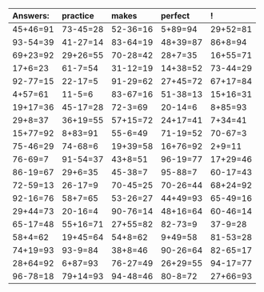 | Answers: | practice | makes | perfect | ! |
| :--- | :--- | :--- | :--- | :--- |
| 45+46=91 | 73-45=28 | 52-36=16 | 5+89=94 | 29+52=81 | 
| 93-54=39 | 41-27=14 | 83-64=19 | 48+39=87 | 86+8=94 | 
| 69+23=92 | 29+26=55 | 70-28=42 | 28+7=35 | 16+55=71 | 
| 17+6=23 | 61-7=54 | 31-12=19 | 14+38=52 | 73-44=29 | 
| 92-77=15 | 22-17=5 | 91-29=62 | 27+45=72 | 67+17=84 | 
| 4+57=61 | 11-5=6 | 83-67=16 | 51-38=13 | 15+16=31 | 
| 19+17=36 | 45-17=28 | 72-3=69 | 20-14=6 | 8+85=93 | 
| 29+8=37 | 36+19=55 | 57+15=72 | 24+17=41 | 7+34=41 | 
| 15+77=92 | 8+83=91 | 55-6=49 | 71-19=52 | 70-67=3 | 
| 75-46=29 | 74-68=6 | 19+39=58 | 16+76=92 | 2+9=11 | 
| 76-69=7 | 91-54=37 | 43+8=51 | 96-19=77 | 17+29=46 | 
| 86-19=67 | 29+6=35 | 45-38=7 | 95-88=7 | 60-17=43 | 
| 72-59=13 | 26-17=9 | 70-45=25 | 70-26=44 | 68+24=92 | 
| 92-16=76 | 58+7=65 | 53-26=27 | 44+49=93 | 65-49=16 | 
| 29+44=73 | 20-16=4 | 90-76=14 | 48+16=64 | 60-46=14 | 
| 65-17=48 | 55+16=71 | 27+55=82 | 82-73=9 | 37-9=28 | 
| 58+4=62 | 19+45=64 | 54+8=62 | 9+49=58 | 81-53=28 | 
| 74+19=93 | 93-9=84 | 38+8=46 | 90-26=64 | 82-65=17 | 
| 28+64=92 | 6+87=93 | 76-27=49 | 26+29=55 | 94-17=77 | 
| 96-78=18 | 79+14=93 | 94-48=46 | 80-8=72 | 27+66=93 | 
